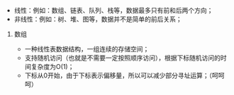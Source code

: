 * 线性：例如：数组、链表、队列、栈等，数据最多只有前和后两个方向；
* 非线性：例如：树、堆、图等，数据并不是简单的前后关系；

1. 数组

    * 一种线性表数据结构，一组连续的存储空间；
    * 支持随机访问（也就是不需要一定按照顺序访问），根据下标随机访问的时间复杂度为O(1)；
    * 下标从0开始，由于下标表示偏移量，所以可以减少部分寻址运算；（呵呵呵）